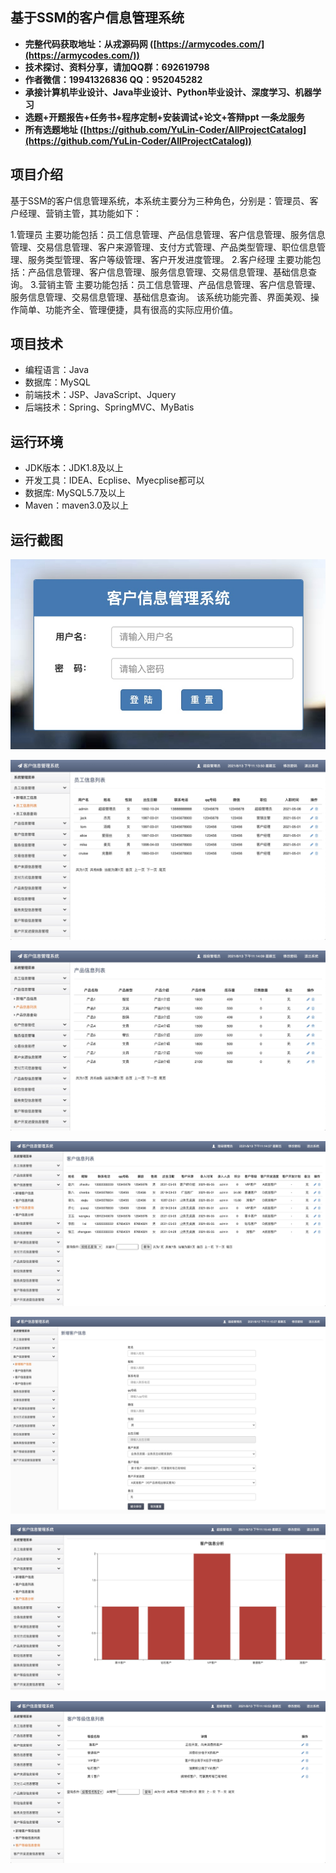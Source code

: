 ## 基于SSM的客户信息管理系统

- <b>完整代码获取地址：从戎源码网 ([https://armycodes.com/](https://armycodes.com/))</b>
- <b>技术探讨、资料分享，请加QQ群：692619798</b> 
- <b>作者微信：19941326836  QQ：952045282</b> 
- <b>承接计算机毕业设计、Java毕业设计、Python毕业设计、深度学习、机器学习</b>
- <b>选题+开题报告+任务书+程序定制+安装调试+论文+答辩ppt 一条龙服务</b>
- <b>所有选题地址 ([https://github.com/YuLin-Coder/AllProjectCatalog](https://github.com/YuLin-Coder/AllProjectCatalog)) </b>

## 项目介绍
基于SSM的客户信息管理系统，本系统主要分为三种角色，分别是：管理员、客户经理、营销主管，其功能如下：

1.管理员
主要功能包括：员工信息管理、产品信息管理、客户信息管理、服务信息管理、交易信息管理、客户来源管理、支付方式管理、产品类型管理、职位信息管理、服务类型管理、客户等级管理、客户开发进度管理。
2.客户经理
主要功能包括：产品信息管理、客户信息管理、服务信息管理、交易信息管理、基础信息查询。
3.营销主管
主要功能包括：员工信息管理、产品信息管理、客户信息管理、服务信息管理、交易信息管理、基础信息查询。
该系统功能完善、界面美观、操作简单、功能齐全、管理便捷，具有很高的实际应用价值。

## 项目技术
- 编程语言：Java
- 数据库：MySQL
- 前端技术：JSP、JavaScript、Jquery
- 后端技术：Spring、SpringMVC、MyBatis

## 运行环境
- JDK版本：JDK1.8及以上
- 开发工具：IDEA、Ecplise、Myecplise都可以
- 数据库: MySQL5.7及以上
- Maven：maven3.0及以上

## 运行截图
![](screenshot/1.jpg)

![](screenshot/2.jpg)

![](screenshot/3.jpg)

![](screenshot/4.jpg)

![](screenshot/5.jpg)

![](screenshot/6.jpg)

![](screenshot/7.jpg)
